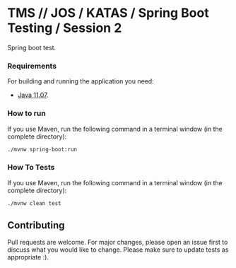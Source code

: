 # TMS // JOS / KATAS / Spring Boot Testing / Session 2

Spring boot test.

### Requirements

For building and running the application you need:

- [Java 11.07](https://www.oracle.com/technetwork/java/javase/downloads/).

### How to run
If you use Maven, run the following command in a terminal window (in the complete directory):

```bash
./mvnw spring-boot:run
```

### How To Tests
If you use Maven, run the following command in a terminal window (in the complete directory):

```bash
./mvnw clean test
```

## Contributing
Pull requests are welcome. For major changes, please open an issue first to discuss what you would like to change.
Please make sure to update tests as appropriate :).